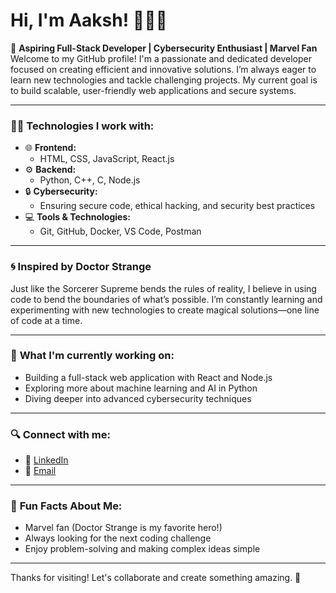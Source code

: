 # Hi, I'm Aaksh! 👨‍💻✨

🚀 **Aspiring Full-Stack Developer | Cybersecurity Enthusiast | Marvel Fan**  
Welcome to my GitHub profile! I'm a passionate and dedicated developer focused on creating efficient and innovative solutions. I’m always eager to learn new technologies and tackle challenging projects. My current goal is to build scalable, user-friendly web applications and secure systems.

---

### 👨‍💻 **Technologies I work with:**

- 🌐 **Frontend:**  
  - HTML, CSS, JavaScript, React.js  
- ⚙️ **Backend:**  
  - Python, C++, C, Node.js  
- 🔒 **Cybersecurity:**  
  - Ensuring secure code, ethical hacking, and security best practices  
- 💻 **Tools & Technologies:**  
  - Git, GitHub, Docker, VS Code, Postman

---

### 🌀 **Inspired by Doctor Strange**  
Just like the Sorcerer Supreme bends the rules of reality, I believe in using code to bend the boundaries of what’s possible. I’m constantly learning and experimenting with new technologies to create magical solutions—one line of code at a time.  

---

### 🚀 **What I'm currently working on:**
- Building a full-stack web application with React and Node.js
- Exploring more about machine learning and AI in Python
- Diving deeper into advanced cybersecurity techniques

---

### 🔍 **Connect with me:**
- 💼 [LinkedIn](https://www.linkedin.com/in/aakash-kumar-50a712279)
- 📧 [Email](mailto:aakash@example.com)

---

### 🌱 **Fun Facts About Me:**
- Marvel fan (Doctor Strange is my favorite hero!)
- Always looking for the next coding challenge
- Enjoy problem-solving and making complex ideas simple

---

Thanks for visiting! Let's collaborate and create something amazing. 🚀
